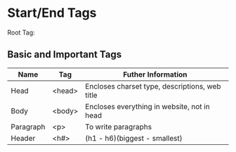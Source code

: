 # Start/End Tags
Root Tag: <html>
  
## Basic and Important Tags
 
| Name | Tag | Futher Information |
| --- | --- | --- |
| Head | \<head> | Encloses charset type, descriptions, web title |
| Body | \<body> | Encloses everything in website, not in head |
| Paragraph | \<p> | To write paragraphs |
| Header | <h#> | (h1 - h6)(biggest - smallest) |
